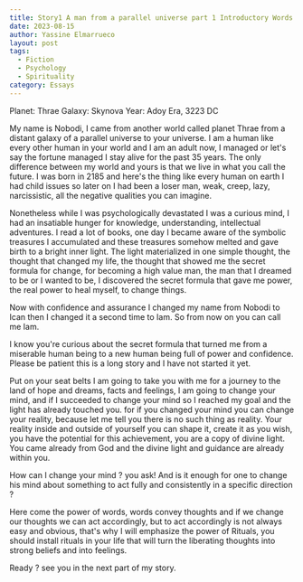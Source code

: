 ```yaml
---
title: Story1 A man from a parallel universe part 1 Introductory Words and Rituals
date: 2023-08-15
author: Yassine Elmarrueco
layout: post
tags:
  - Fiction
  - Psychology
  - Spirituality
category: Essays
---
```


Planet: Thrae
Galaxy: Skynova
Year: Adoy Era, 3223 DC

My name is Nobodi, I came from another world called planet Thrae from a distant galaxy of a parallel universe to your universe. I am a human like every other human in your world and I am an adult now, I managed or let's say the fortune managed I stay alive for the past 35 years. The only difference between my world and yours is that we live in what you call the future. I was born in 2185 and here's the thing like every human on earth I had child issues so later on I had been a loser man, weak, creep, lazy, narcissistic, all the negative qualities you can imagine. 

Nonetheless while I was psychologically devastated I was a curious mind, I had an insatiable hunger for knowledge, understanding, intellectual adventures. I read a lot of books, one day I became aware of the symbolic treasures I accumulated and these treasures somehow melted and gave birth to a bright inner light. The light materialized in one simple thought, the thought that changed my life, the thought that showed me the secret formula for change, for becoming a high value man, the man that I dreamed to be or I wanted to be, I discovered the secret formula that gave me power, the real power to heal myself, to change things. 

Now with confidence and assurance I changed my name from Nobodi to Ican then I changed it a second time to Iam. So from now on you can call me Iam.

I know you're curious about the secret formula that turned me from a miserable human being to a new human being full of power and confidence. Please be patient this is a long story and I have not started it yet. 

Put on your seat belts I am going to take you with me for a journey to the land of hope and dreams, facts and feelings, I am going to change your mind, and if I  succeeded to change your mind so I reached my goal and the light has already touched you. for if you changed your mind you can change your reality, because let me tell you there is no such thing as reality. Your reality inside and outside of yourself you can shape it, create it as you wish, you have the potential for this achievement, you are a copy of divine light. You came already from God and the divine light and guidance are already within you.

How can I change your mind ? you ask! And is it enough for one to change his  mind about something to act fully and consistently in a specific direction ?

Here come the power of words, words convey thoughts and if we change our thoughts we can act accordingly, but to act accordingly is not always easy and obvious, that's why I will emphasize the power of Rituals, you should install rituals in your life that will turn the liberating thoughts into strong beliefs and into feelings.

Ready ? see you in the next part of my story. 

  
